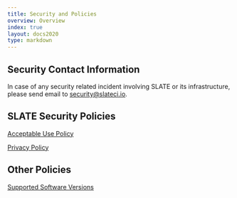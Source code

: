 ```yaml
---
title: Security and Policies
overview: Overview 
index: true
layout: docs2020 
type: markdown
---
```


## Security Contact Information

In case of any security related incident involving SLATE or its infrastructure, please send email to <a href="mailto:security@slateci.io">security@slateci.io</a>.

## SLATE Security Policies

[Acceptable Use Policy](/docs/security-and-policies/acceptable-use.html)

[Privacy Policy](/docs/security-and-policies/privacy.html)

## Other Policies

[Supported Software Versions](/docs/security-and-policies/supported-versions.html)
